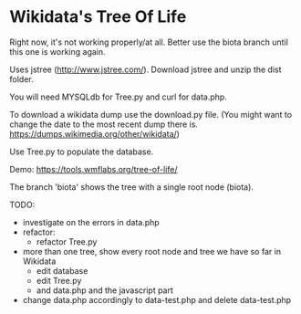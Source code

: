 <h>Wikidata's Tree Of Life</h>
========

Right now, it's not working properly/at all. Better use the biota branch until this one is working again. 

Uses jstree (http://www.jstree.com/).
Download jstree and unzip the dist folder. 

You will need MYSQLdb for Tree.py and curl for data.php.

To download a wikidata dump use the download.py file. (You might want to change the date to the most recent dump there is. https://dumps.wikimedia.org/other/wikidata/)

Use Tree.py to populate the database.

Demo: https://tools.wmflabs.org/tree-of-life/

The branch 'biota' shows the tree with a single root node (biota).

TODO: 

- investigate on the errors in data.php
- refactor: 
	- refactor Tree.py
- more than one tree, show every root node and tree we have so far in Wikidata
	- edit database
	- edit Tree.py
	- and data.php and the javascript part
- change data.php accordingly to data-test.php and delete data-test.php

